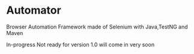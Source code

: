 # Automator
Browser Automation Framework made of Selenium with Java,TestNG and Maven 

In-progress Not ready for version 1.0 will come in very soon
